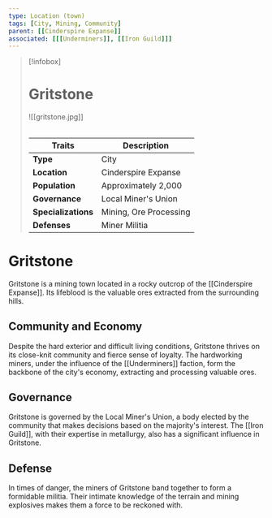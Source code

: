 ```yaml
---
type: Location (town)
tags: [City, Mining, Community]
parent: [[Cinderspire Expanse]]
associated: [[[Underminers]], [[Iron Guild]]]
---
```

> [!infobox]
> # Gritstone
> ![[gritstone.jpg]]
> ######
> | Traits         | Description                                                                                                                           |
> | -------------- | ------------------------------------------------------------------------------------------------------------------------------------- |
> | **Type** | City |
> | **Location** | Cinderspire Expanse |
> | **Population** | Approximately 2,000 |
> | **Governance** | Local Miner's Union |
> | **Specializations** | Mining, Ore Processing |
> | **Defenses** | Miner Militia |
# Gritstone

Gritstone is a mining town located in a rocky outcrop of the [[Cinderspire Expanse]]. Its lifeblood is the valuable ores extracted from the surrounding hills.

## Community and Economy

Despite the hard exterior and difficult living conditions, Gritstone thrives on its close-knit community and fierce sense of loyalty. The hardworking miners, under the influence of the [[Underminers]] faction, form the backbone of the city's economy, extracting and processing valuable ores.

## Governance

Gritstone is governed by the Local Miner's Union, a body elected by the community that makes decisions based on the majority's interest. The [[Iron Guild]], with their expertise in metallurgy, also has a significant influence in Gritstone.

## Defense

In times of danger, the miners of Gritstone band together to form a formidable militia. Their intimate knowledge of the terrain and mining explosives makes them a force to be reckoned with.
